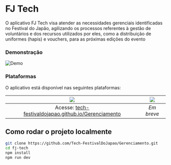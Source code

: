# FJ Tech
O aplicativo FJ Tech visa atender as necessidades gerenciais identificadas no Festival do Japão, agilizando os processos referentes à gestão de voluntários e dos recursos utilizados por eles, como a distribuição de uniformes (hapis) e vouchers, para as próximas edições do evento

### Demonstração
![Demo](https://github.com/Tech-FestivalDoJapao/Gerenciamento/assets/164685231/49769f94-ac78-4758-a180-92aa8f8a4909)

### Plataformas
O aplicativo está disponível nas seguintes plataformas: 

| ![](https://img.shields.io/badge/Web-black.svg?style=for-the-badge&logo=google-chrome) | ![](https://img.shields.io/badge/Desktop-black.svg?style=for-the-badge&logo=windows) |
| :------: | :------: |
| Acesse: [tech-festivaldojapao.github.io/Gerenciamento](https://tech-festivaldojapao.github.io/Gerenciamento) | _Em breve_ |

## Como rodar o projeto localmente
```sh
git clone https://github.com/Tech-FestivalDoJapao/Gerenciamento.git
cd fj-tech
npm install
npm run dev
```
